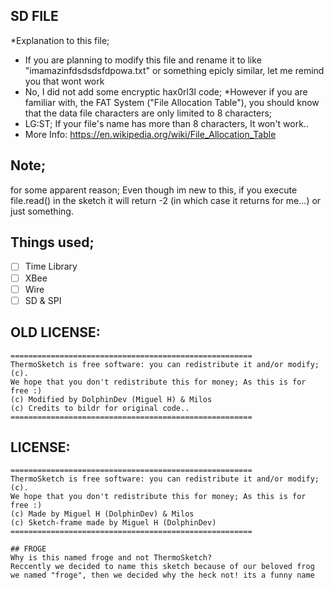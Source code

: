 ## SD FILE
*Explanation to this file;
* If you are planning to modify this file and rename it to like "imamazinfdsdsdsfdpowa.txt" or something epicly similar, let me remind you that wont work
* No, I did not add some encryptic hax0rl3l code; 
*However if you are familiar with, the FAT System ("File Allocation Table"), you should know that the data file characters are only limited to 8 characters;
* LG:ST; If your file's name has more than 8 characters, It won't work..
* More Info: https://en.wikipedia.org/wiki/File_Allocation_Table


## Note;
for some apparent reason; Even though im new to this, if you execute file.read() in the sketch it will return -2
(in which case it returns for me...) or just something.





## Things used;

- [ ] Time Library
- [ ] XBee
- [ ] Wire
- [ ] SD & SPI

## OLD LICENSE:


    ====================================================== 
    ThermoSketch is free software: you can redistribute it and/or modify; (c).
    We hope that you don't redistribute this for money; As this is for free :)
    (c) Modified by DolphinDev (Miguel H) & Milos
    (c) Credits to bildr for original code..
    ======================================================

##  LICENSE:


    ====================================================== 
    ThermoSketch is free software: you can redistribute it and/or modify; (c).
    We hope that you don't redistribute this for money; As this is for free :)
    (c) Made by Miguel H (DolphinDev) & Milos
    (c) Sketch-frame made by Miguel H (DolphinDev)
    ======================================================
    
    ## FROGE
    Why is this named froge and not ThermoSketch?
    Reccently we decided to name this sketch because of our beloved frog we named "froge", then we decided why the heck not! its a funny name
    
